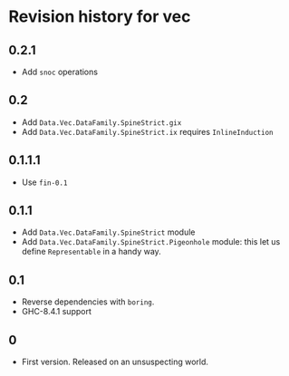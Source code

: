 # Revision history for vec

## 0.2.1

- Add `snoc` operations

## 0.2

- Add `Data.Vec.DataFamily.SpineStrict.gix`
- Add `Data.Vec.DataFamily.SpineStrict.ix` requires `InlineInduction`

## 0.1.1.1

- Use `fin-0.1`

## 0.1.1

- Add `Data.Vec.DataFamily.SpineStrict` module
- Add `Data.Vec.DataFamily.SpineStrict.Pigeonhole` module:
  this let us define `Representable` in a handy way.

## 0.1

- Reverse dependencies with `boring`.
- GHC-8.4.1 support

## 0

- First version. Released on an unsuspecting world.
